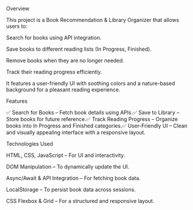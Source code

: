 Overview

This project is a Book Recommendation & Library Organizer that allows users to:

Search for books using API integration.

Save books to different reading lists (In Progress, Finished).

Remove books when they are no longer needed.

Track their reading progress efficiently.

It features a user-friendly UI with soothing colors and a nature-based background for a pleasant reading experience.

Features

✅ Search for Books – Fetch book details using APIs.✅ Save to Library – Store books for future reference.✅ Track Reading Progress – Organize books into In Progress and Finished categories.✅ User-Friendly UI – Clean and visually appealing interface with a responsive layout.

Technologies Used

HTML, CSS, JavaScript – For UI and interactivity.

DOM Manipulation – To dynamically update the UI.

Async/Await & API Integration – For fetching book data.

LocalStorage – To persist book data across sessions.

CSS Flexbox & Grid – For a structured and responsive layout.

